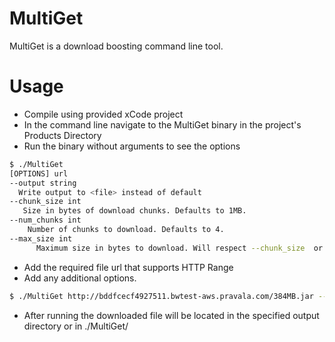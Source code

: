 # MultiGet
MultiGet is a download boosting command line tool.

# Usage

  - Compile using provided xCode project
  - In the command line navigate to the MultiGet binary in the project's Products Directory
  - Run the binary without arguments to see the options
  ```sh
  $ ./MultiGet
  [OPTIONS] url
--output string
    Write output to <file> instead of default
--chunk_size int
     Size in bytes of download chunks. Defaults to 1MB.
--num_chunks int
      Number of chunks to download. Defaults to 4.
--max_size int
        Maximum size in bytes to download. Will respect --chunk_size  or --num_chunks options. Will use --num_chunks if both are set.
  ```
  - Add the required file url that supports HTTP Range
  - Add any additional options. 
  ```sh
  $ ./MultiGet http://bddfcecf4927511.bwtest-aws.pravala.com/384MB.jar --output ./MyOutput --max_size 10000000
  ```
  - After running the downloaded file will be located in the specified output directory or in ./MultiGet/<file>
